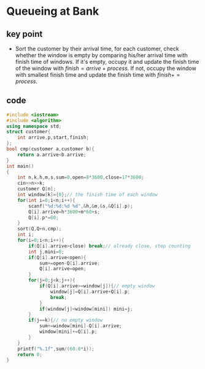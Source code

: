 # Queueing at Bank
## key point
* Sort the customer by their arrival time, for each customer, check whether the window is empty by comparing his/her arrival time with finish time of windows. If it's empty, occupy it and update the finish time of the window with $finish=arrive+process$. If not, occupy the window with smallest finish time and update the finish time with $finish+=process$.
## code
```cpp
#include <iostream>
#include <algorithm>
using namespace std;
struct customer{
    int arrive,p,start,finish;
};
bool cmp(customer a,customer b){
    return a.arrive<b.arrive;
}
int main()
{
    int n,k,h,m,s,sum=0,open=8*3600,close=17*3600;
    cin>>n>>k;
    customer Q[n];
    int window[k]={0};// the finish time of each window
    for(int i=0;i<n;i++){
        scanf("%d:%d:%d %d",&h,&m,&s,&Q[i].p);
        Q[i].arrive=h*3600+m*60+s;
        Q[i].p*=60;
    }
    sort(Q,Q+n,cmp);
    int i;
    for(i=0;i<n;i++){
        if(Q[i].arrive>close) break;// already close, stop counting
        int j,mini=0;
        if(Q[i].arrive<open){
            sum+=open-Q[i].arrive;
            Q[i].arrive=open;
        }
        for(j=0;j<k;j++){
            if(Q[i].arrive>=window[j]){// empty window
                window[j]=Q[i].arrive+Q[i].p;
                break;
            }
            if(window[j]<window[mini]) mini=j;
        }
        if(j==k){// no empty window
            sum+=window[mini]-Q[i].arrive;
            window[mini]+=Q[i].p;
        }
    }
    printf("%.1f",sum/(60.0*i));
    return 0;
}
```